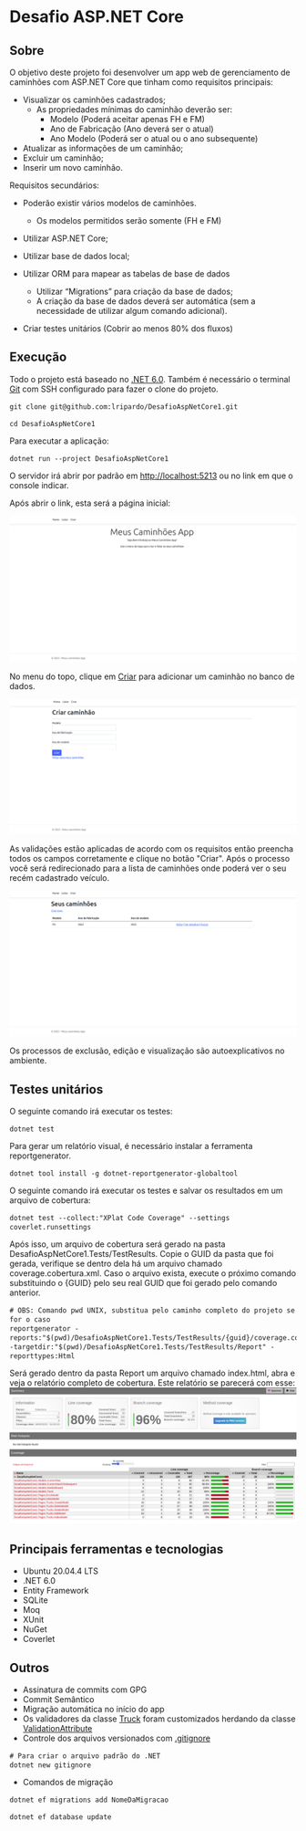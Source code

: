 # Desafio ASP.NET Core

## Sobre

O objetivo deste projeto foi desenvolver um app web de gerenciamento de caminhões com ASP.NET Core que tinham como
requisitos principais:

- Visualizar os caminhões cadastrados;
    - As propriedades mínimas do caminhão deverão ser:
        - Modelo (Poderá aceitar apenas FH e FM)
        - Ano de Fabricação (Ano deverá ser o atual)
        - Ano Modelo (Poderá ser o atual ou o ano subsequente)
- Atualizar as informações de um caminhão;
- Excluir um caminhão;
- Inserir um novo caminhão.

Requisitos secundários:

- Poderão existir vários modelos de caminhões.
    - Os modelos permitidos serão somente (FH e FM)

- Utilizar ASP.NET Core;
- Utilizar base de dados local;
- Utilizar ORM para mapear as tabelas de base de dados
    - Utilizar “Migrations” para criação da base de dados;
    - A criação da base de dados deverá ser automática (sem a necessidade de utilizar algum comando adicional).
- Criar testes unitários (Cobrir ao menos 80% dos fluxos)

## Execução

Todo o projeto está baseado no [.NET 6.0](https://docs.microsoft.com/pt-br/dotnet/core/install). Também é necessário o
terminal [Git](https://docs.github.com/pt/authentication/connecting-to-github-with-ssh/generating-a-new-ssh-key-and-adding-it-to-the-ssh-agent)
com SSH configurado para fazer o clone do projeto.

```
git clone git@github.com:lripardo/DesafioAspNetCore1.git
```

```
cd DesafioAspNetCore1
```

Para executar a aplicação:

```
dotnet run --project DesafioAspNetCore1
```

O servidor irá abrir por padrão em <http://localhost:5213> ou no link em que o console indicar.

Após abrir o link, esta será a página inicial:

![alt home](Images/home.png)

No menu do topo, clique em [Criar](http://localhost:5213/Trucks/Create) para adicionar um caminhão no banco de dados.

![alt create](Images/create.png)

As validações estão aplicadas de acordo com os requisitos então preencha todos os campos corretamente e clique no
botão "Criar". Após o processo você será redirecionado para a lista de caminhões onde poderá ver o seu recém cadastrado
veículo.

![alt create_and_list](Images/saved_and_list.png)

Os processos de exclusão, edição e visualização são autoexplicativos no ambiente.

## Testes unitários

O seguinte comando irá executar os testes:

```
dotnet test
```

Para gerar um relatório visual, é necessário instalar a ferramenta reportgenerator.

```
dotnet tool install -g dotnet-reportgenerator-globaltool
```

O seguinte comando irá executar os testes e salvar os resultados em um arquivo de cobertura:

```
dotnet test --collect:"XPlat Code Coverage" --settings coverlet.runsettings
```

Após isso, um arquivo de cobertura será gerado na pasta DesafioAspNetCore1.Tests/TestResults. Copie o GUID da pasta que
foi gerada, verifique se dentro dela há um arquivo chamado coverage.cobertura.xml. Caso o arquivo exista, execute o
próximo comando substituindo o {GUID} pelo seu real GUID que foi gerado pelo comando anterior.

```
# OBS: Comando pwd UNIX, substitua pelo caminho completo do projeto se for o caso
reportgenerator -reports:"$(pwd)/DesafioAspNetCore1.Tests/TestResults/{guid}/coverage.cobertura.xml" -targetdir:"$(pwd)/DesafioAspNetCore1.Tests/TestResults/Report" -reporttypes:Html
```

Será gerado dentro da pasta Report um arquivo chamado index.html, abra e veja o relatório completo de cobertura. Este
relatório se parecerá com esse:
![alt coverage](Images/coverage.png)

## Principais ferramentas e tecnologias

- Ubuntu 20.04.4 LTS
- .NET 6.0
- Entity Framework
- SQLite
- Moq
- XUnit
- NuGet
- Coverlet

## Outros

- Assinatura de commits com GPG
- Commit Semântico
- Migração automática no início do app
- Os validadores da classe [Truck](DesafioAspNetCore1/Models/Truck.cs) foram customizados herdando da
  classe [ValidationAttribute](https://docs.microsoft.com/pt-br/dotnet/api/system.componentmodel.dataannotations.validationattribute?view=net-6.0)
- Controle dos arquivos versionados com [.gitignore](.gitignore)

```
# Para criar o arquivo padrão do .NET
dotnet new gitignore
```

- Comandos de migração

```
dotnet ef migrations add NomeDaMigracao
```

```
dotnet ef database update
```